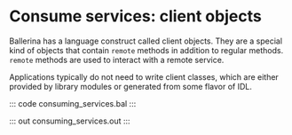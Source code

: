 # Consume services: client objects

Ballerina has a language construct called client objects.  They are a special kind of objects that contain `remote` methods in addition to regular methods.  `remote` methods are used to interact with a remote service. 

Applications typically do not need to write client classes, which are either provided by library modules or generated from some flavor of IDL.

::: code consuming_services.bal :::

::: out consuming_services.out :::